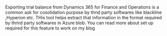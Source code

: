 Exporting trial balance from Dynamics 365 for Finance and Operations is a common ask for cosolidation purpose by thrid party softwares like blackline ,Hyperion etc. 
THis tool helps extract that information in the format required by thrird party softwares in Azure blob. You can read more about set up required for this feature to work on my blog
